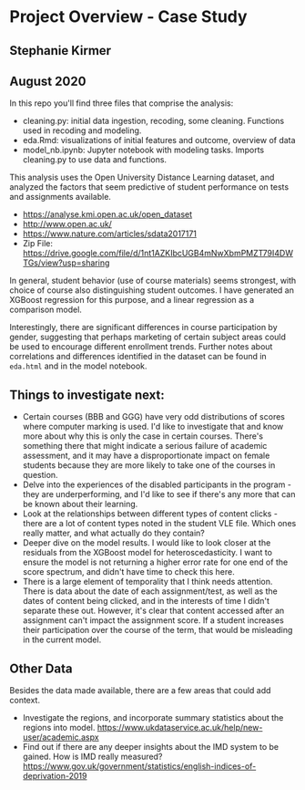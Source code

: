 # Project Overview - Case Study

## Stephanie Kirmer
## August 2020


In this repo you'll find three files that comprise the analysis:

* cleaning.py: initial data ingestion, recoding, some cleaning. Functions used in recoding and modeling.
* eda.Rmd: visualizations of initial features and outcome, overview of data
* model_nb.ipynb: Jupyter notebook with modeling tasks. Imports cleaning.py to use data and functions.

This analysis uses the Open University Distance Learning dataset, and analyzed the factors that seem predictive of student performance on tests and assignments available.

* https://analyse.kmi.open.ac.uk/open_dataset
* http://www.open.ac.uk/
* https://www.nature.com/articles/sdata2017171  
* Zip File: https://drive.google.com/file/d/1nt1AZKIbcUGB4mNwXbmPMZT79I4DWTGs/view?usp=sharing 


In general, student behavior (use of course materials) seems strongest, with choice of course also distinguishing student outcomes. I have generated an XGBoost regression for this purpose, and a linear regression as a comparison model.

Interestingly, there are significant differences in course participation by gender, suggesting that perhaps marketing of certain subject areas could be used to encourage different enrollment trends. Further notes about correlations and differences identified in the dataset can be found in `eda.html` and in the model notebook.


## Things to investigate next:
* Certain courses (BBB and GGG) have very odd distributions of scores where computer marking is used. I'd like to investigate that and know more about why this is only the case in certain courses. There's something there that might indicate a serious failure of academic assessment, and it may have a disproportionate impact on female students because they are more likely to take one of the courses in question.  
* Delve into the experiences of the disabled participants in the program - they are underperforming, and I'd like to see if there's any more that can be known about their learning.
* Look at the relationships between different types of content clicks - there are a lot of content types noted in the student VLE file. Which ones really matter, and what actually do they contain?
* Deeper dive on the model results. I would like to look closer at the residuals from the XGBoost model for heteroscedasticity. I want to ensure the model is not returning a higher error rate for one end of the score spectrum, and didn't have time to check this here. 
* There is a large element of temporality that I think needs attention. There is data about the date of each assignment/test, as well as the dates of content being clicked, and in the interests of time I didn't separate these out. However, it's clear that content accessed after an assignment can't impact the assignment score. If a student increases their participation over the course of the term, that would be misleading in the current model.


## Other Data
Besides the data made available, there are a few areas that could add context.

* Investigate the regions, and incorporate summary statistics about the regions into model. https://www.ukdataservice.ac.uk/help/new-user/academic.aspx
* Find out if there are any deeper insights about the IMD system to be gained. How is IMD really measured? https://www.gov.uk/government/statistics/english-indices-of-deprivation-2019
